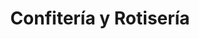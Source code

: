 ---
title: "Confitería y Rotisería"
url: /la-union/confiteria-y-rotiseria/
shop: tienda de variedades
---